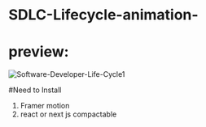 # SDLC-Lifecycle-animation-
# preview: 

![Software-Developer-Life-Cycle1](https://github.com/user-attachments/assets/d094645f-3ef8-40d5-9382-275601b8ded3)

#Need to Install 
1. Framer motion 
2. react or next js compactable 
